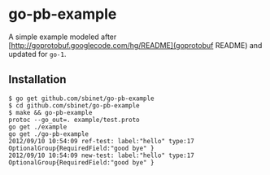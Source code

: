 go-pb-example
=============

A simple example modeled after [http://goprotobuf.googlecode.com/hg/README](goprotobuf README) and updated for ``go-1``.

Installation
------------

```
$ go get github.com/sbinet/go-pb-example
$ cd github.com/sbinet/go-pb-example
$ make && go-pb-example
protoc --go_out=. example/test.proto
go get ./example
go get ./go-pb-example
2012/09/10 10:54:09 ref-test: label:"hello" type:17 OptionalGroup{RequiredField:"good bye" } 
2012/09/10 10:54:09 new-test: label:"hello" type:17 OptionalGroup{RequiredField:"good bye" } 

```
